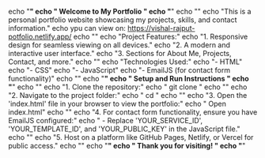 echo "**********************************************"
echo "         Welcome to My Portfolio              "
echo "**********************************************"
echo ""
echo "This is a personal portfolio website showcasing my projects, skills, and contact information."
echo ypu can view on: https://vishal-rajput-potfolio.netlify.app/
echo ""
echo "Project Features:"
echo "1. Responsive design for seamless viewing on all devices."
echo "2. A modern and interactive user interface."
echo "3. Sections for About Me, Projects, Contact, and more."
echo ""
echo "Technologies Used:"
echo "- HTML"
echo "- CSS"
echo "- JavaScript"
echo "- EmailJS (for contact form functionality)"
echo ""
echo "**********************************************"
echo "       Setup and Run Instructions             "
echo "**********************************************"
echo ""
echo "1. Clone the repository:"
echo "   git clone <repository-url>"
echo ""
echo "2. Navigate to the project folder:"
echo "   cd <project-folder>"
echo ""
echo "3. Open the 'index.html' file in your browser to view the portfolio:"
echo "   Open index.html"
echo ""
echo "4. For contact form functionality, ensure you have EmailJS configured:"
echo "   - Replace 'YOUR_SERVICE_ID', 'YOUR_TEMPLATE_ID', and 'YOUR_PUBLIC_KEY' in the JavaScript file."
echo ""
echo "5. Host on a platform like GitHub Pages, Netlify, or Vercel for public access."
echo ""
echo "**********************************************"
echo "         Thank you for visiting!              "
echo "**********************************************"
